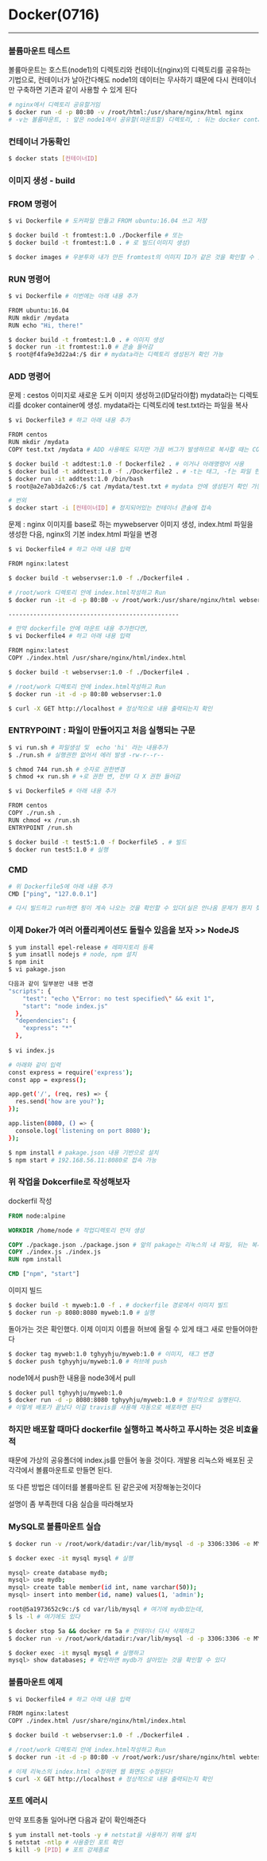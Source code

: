 # Docker(0716)

---

### 볼륨마운트 테스트

볼륨마운트는 호스트(node1)의 디렉토리와 컨테이너(nginx)의 디렉토리를 공유하는 기법으로, 컨테이너가 날아간다해도 node1의 데이터는 무사하기 떄문에 다시 컨테이너만 구축하면 기존과 같이 사용할 수 있게 된다

```sh
# nginx에서 디렉토리 공유할거임
$ docker run -d -p 80:80 -v /root/html:/usr/share/nginx/html nginx
# -v는 볼륨마운트, : 앞은 node1에서 공유할(마운트할) 디렉토리, : 뒤는 docker container인 nginx안의 디렉토리 
```



### 컨테이너 가동확인

```sh
$ docker stats [컨테이너ID]
```



### 이미지 생성 - build

### FROM 명령어

```sh
$ vi Dockerfile # 도커파일 만들고 FROM ubuntu:16.04 쓰고 저장

$ docker build -t fromtest:1.0 ./Dockerfile # 또는
$ docker build -t fromtest:1.0 . # 로 빌드(이미지 생성)

$ docker images # 우분투와 내가 만든 fromtest의 이미지 ID가 같은 것을 확인할 수 있다. 베이스 이미지가 같기 때문이다
```



### RUN  명령어

```sh
$ vi Dockerfile # 이번에는 아래 내용 추가

FROM ubuntu:16.04
RUN mkdir /mydata
RUN echo "Hi, there!"

$ docker build -t fromtest:1.0 . # 이미지 생성
$ docker run -it fromtest:1.0 # 콘솔 들어감
$ root@f4fa9e3d22a4:/$ dir # mydata라는 디렉토리 생성된거 확인 가능
```



### ADD 명령어

문제 : cestos 이미지로 새로운 도커 이미지 생성하고(ID달라야함) mydata라는 디렉토리를 dcoker container에 생성. mydata라는 디렉토리에 test.txt라는 파일을 복사

```sh
$ vi Dockerfile3 # 하고 아래 내용 추가

FROM centos
RUN mkdir /mydata
COPY test.txt /mydata # ADD 사용해도 되지만 가끔 버그가 발생하므로 복사할 때는 COPY를 사용해준다

$ docker build -t addtest:1.0 -f Dockerfile2 . # 이거나 아래명령어 사용
$ docker build -t addtest:1.0 -f ./Dockerfile2 . # -t는 태그, -f는 파일 현재경로에 dockerfile2를 사용하겠다
$ docker run -it addtest:1.0 /bin/bash
$ root@a2e7ab3da2c6:/$ cat /mydata/test.txt # mydata 안에 생성된거 확인 가능

# 번외
$ docker start -i [컨테이너ID] # 정지되어있는 컨테이너 콘솔에 접속
```



문제 : nginx 이미지를 base로 하는 mywebserver 이미지 생성, index.html 파일을 생성한 다음, nginx의 기본 index.html 파일을 변경

```sh
$ vi Dockerfile4 # 하고 아래 내용 입력

FROM nginx:latest

$ docker build -t webservser:1.0 -f ./Dockerfile4 .

# /root/work 디렉토리 안에 index.html작성하고 Run
$ docker run -it -d -p 80:80 -v /root/work:/usr/share/nginx/html webservser:1.0

------------------------------------------------

# 만약 dockerfile 안에 마운트 내용 추가한다면,
$ vi Dockerfile4 # 하고 아래 내용 입력

FROM nginx:latest
COPY ./index.html /usr/share/nginx/html/index.html

$ docker build -t webservser:1.0 -f ./Dockerfile4 .

# /root/work 디렉토리 안에 index.html작성하고 Run
$ docker run -it -d -p 80:80 webservser:1.0

$ curl -X GET http://localhost # 정상적으로 내용 출력되는지 확인
```



### ENTRYPOINT : 파일이 만들어지고 처음 실행되는 구문

```sh
$ vi run.sh # 파일생성 및  echo 'hi' 라는 내용추가
$ ./run.sh # 실행권한 없어서 에러 발생 -rw-r--r--

$ chmod 744 run.sh # 숫자로 권한변경
$ chmod +x run.sh # +로 권한 변, 전부 다 X 권한 들어감

$ vi Dockerfile5 # 아래 내용 추가

FROM centos
COPY ./run.sh .
RUN chmod +x /run.sh
ENTRYPOINT /run.sh

$ docker build -t test5:1.0 -f Dockerfile5 . # 빌드
$ docker run test5:1.0 # 실행
```



### CMD

```sh
# 위 Dockerfile5에 아래 내용 추가
CMD ["ping", "127.0.0.1"]

# 다시 빌드하고 run하면 핑이 계속 나오는 것을 확인할 수 있다(실은 안나옴 문제가 뭔지 찾아보자)
```



### 이제 Doker가 여러 어플리케이션도 돌릴수 있음을 보자 >> NodeJS

```sh
$ yum install epel-release # 레파지토리 등록
$ yum insatll nodejs # node, npm 설치
$ npm init
$ vi pakage.json

다음과 같이 일부분만 내용 변경
"scripts": {
    "test": "echo \"Error: no test specified\" && exit 1",
    "start": "node index.js"
  },
  "dependencies": {
    "express": "*"
  },
  
$ vi index.js

# 아래와 같이 입력  
const express = require('express');
const app = express();

app.get('/', (req, res) => {
  res.send('how are you?');
});

app.listen(8080, () => {
  console.log('listening on port 8080');
});

$ npm install # pakage.json 내용 기반으로 설치
$ npm start # 192.168.56.11:8080로 접속 가능
```



### 위 작업을 Dokcerfile로 작성해보자

dockerfil 작성

```dockerfile
FROM node:alpine

WORKDIR /home/node # 작업디렉토리 먼저 생성

COPY ./package.json ./package.json # 앞의 pakage는 리눅스의 내 파일, 뒤는 복사될 파일의 경로와 이름
COPY ./index.js ./index.js
RUN npm install

CMD ["npm", "start"]
```

이미지 빌드

```sh
$ docker build -t myweb:1.0 -f . # dockerfile 경로에서 이미지 빌드
$ docker run -p 8080:8080 myweb:1.0 # 실행
```

돌아가는 것은 확인했다. 이제 이미지 이름을 허브에 올릴 수 있게 태그 새로 만들어야한다

```sh
$ docker tag myweb:1.0 tghyyhju/myweb:1.0 # 이미지, 태그 변경
$ docker push tghyyhju/myweb:1.0 # 허브에 push
```

node1에서 push한 내용을 node3에서 pull

```sh
$ docker pull tghyyhju/myweb:1.0
$ docker run -d -p 8080:8080 tghyyhju/myweb:1.0 # 정상적으로 실행된다.
# 이렇게 배포가 끝났다 이걸 travis를 사용해 자동으로 배포하면 된다
```

### 하지만 배포할 때마다 dockerfile 실행하고 복사하고 푸시하는 것은 비효율적

때문에 가상의 공유폴더에 index.js를 만들어 놓을 것이다. 개발용 리눅스와 배포된 곳 각각에서 볼륨마운트로 만들면 된다.

또 다른 방법은 데이터를 볼륨마운트 된 같은곳에 저장해놓는것이다

설명이 좀 부족한데 다음 실습을 따라해보자

### MySQL로 볼륨마운트 실습

```sh
$ docker run -v /root/work/datadir:/var/lib/mysql -d -p 3306:3306 -e MYSQL_ALLOW_EMPTY_PASSWORD=true --name mysql mysql:5.7 # mysql을 볼륨마운트를 걸면서 생성. 이제 mysql이 삭제되어도 데이터가 안날아감

$ docker exec -it mysql mysql # 실행

mysql> create database mydb;
mysql> use mydb;
mysql> create table member(id int, name varchar(50));
mysql> insert into member(id, name) values(1, 'admin');

root@5a1973652c9c:/$ cd var/lib/mysql # 여기에 mydb있는데,
$ ls -l # 여기에도 있다

$ docker stop 5a && docker rm 5a # 컨테이너 다시 삭제하고
$ docker run -v /root/work/datadir:/var/lib/mysql -d -p 3306:3306 -e MYSQL_ALLOW_EMPTY_PASSWORD=true --name mysql mysql:5.7 # 올린다

$ docker exec -it mysql mysql # 실행하고
mysql> show databases; # 확인하면 mydb가 살아있는 것을 확인할 수 있다
```



### 볼륨마운트 예제

```sh
$ vi Dockerfile4 # 하고 아래 내용 입력

FROM nginx:latest
COPY ./index.html /usr/share/nginx/html/index.html

$ docker build -t webservser:1.0 -f ./Dockerfile4 .

# /root/work 디렉토리 안에 index.html작성하고 Run
$ docker run -it -d -p 80:80 -v /root/work:/usr/share/nginx/html webtest:1.0

# 이제 리눅스의 index.html 수정하면 웹 화면도 수정된다!
$ curl -X GET http://localhost # 정상적으로 내용 출력되는지 확인
```



### 포트 에러시

만약 포트충돌 일어나면 다음과 같이 확인해준다

```sh
$ yum install net-tools -y # netstat을 사용하기 위해 설치
$ netstat -ntlp # 사용중인 포트 확인
$ kill -9 [PID] # 포트 강제종료
```